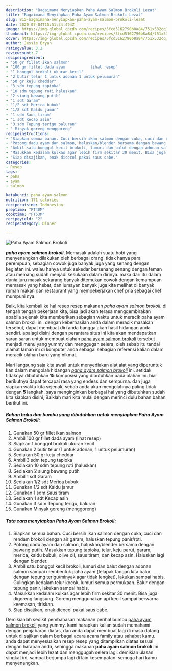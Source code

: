 ```yaml
---
description: "Bagaimana Menyiapkan Paha Ayam Salmon Brokoli Lezat"
title: "Bagaimana Menyiapkan Paha Ayam Salmon Brokoli Lezat"
slug: 815-bagaimana-menyiapkan-paha-ayam-salmon-brokoli-lezat
date: 2020-07-04T15:51:34.494Z
image: https://img-global.cpcdn.com/recipes/5fcd5162790b8a84/751x532cq70/paha-ayam-salmon-brokoli-foto-resep-utama.jpg
thumbnail: https://img-global.cpcdn.com/recipes/5fcd5162790b8a84/751x532cq70/paha-ayam-salmon-brokoli-foto-resep-utama.jpg
cover: https://img-global.cpcdn.com/recipes/5fcd5162790b8a84/751x532cq70/paha-ayam-salmon-brokoli-foto-resep-utama.jpg
author: Jessie Bryan
ratingvalue: 3.2
reviewcount: 7
recipeingredient:
- "50 gr fillet ikan salmon"
- "100 gr fillet dada ayam           lihat resep"
- "1 bonggol brokoli ukuran kecil"
- "2 butir telur 1 untuk adonan 1 untuk pelumuran"
- "50 gr keju cheddar"
- "3 sdm tepung tapioka"
- "10 sdm tepung roti haluskan"
- "2 siung bawang putih"
- "1 sdt Garam"
- "1/2 sdt Merica bubuk"
- "1/2 sdt Kaldu jamur"
- "1 sdm Saus tiram"
- "1 sdt Kecap asin"
- "3 sdm Tepung terigu baluran"
- " Minyak goreng menggoreng"
recipeinstructions:
- "Siapkan semua bahan. Cuci bersih ikan salmon dengan cuka, cuci dan rendam brokoli dengan air garam, haluskan tepung panir/roti."
- "Potong dadu ayam dan salmon, haluskan/blender bersama dengan bawang putih. Masukkan tepung tapioka, telur, keju parut, garam, merica, kaldu bubuk, olive oil, saus tiram, dan kecap asin. Haluskan lagi dengan blender."
- "Ambil satu bonggol kecil brokoli, lumuri dan balut dengan adonan salmon sampai membentuk paha ayam (telapak tangan kita balur dengan tepung terigu/minyak agar tidak lengket), lakukan sampai habis. Gulingkan kedalam telur kocok, lumuri semua permukaan. Balur dengan tepung panir, lakukan sampai habis."
- "Masukkan kedalam kulkas agar lebih firm sekitar 30 menit. Bisa juga digoreng langsung. Goreng menggunakan api kecil sampai berwarna keemasan, tiriskan."
- "Siap disajikan, enak dicocol pakai saus cabe."
categories:
- Resep
tags:
- paha
- ayam
- salmon

katakunci: paha ayam salmon 
nutrition: 171 calories
recipecuisine: Indonesian
preptime: "PT40M"
cooktime: "PT53M"
recipeyield: "2"
recipecategory: Dinner

---
```



![Paha Ayam Salmon Brokoli](https://img-global.cpcdn.com/recipes/5fcd5162790b8a84/751x532cq70/paha-ayam-salmon-brokoli-foto-resep-utama.jpg)

<b><i>paha ayam salmon brokoli</i></b>, Memasak adalah suatu hobi yang menyenangkan dilakukan oleh berbagai orang. tidak hanya para perempuan, sebagian cowok juga banyak juga yang senang dengan kegiatan ini. walau hanya untuk sekedar bersenang senang dengan teman atau memang sudah menjadi kesukaan dalam dirinya. maka dari itu dalam dunia juru masak sekarang banyak ditemukan cowok dengan kemampuan memasak yang hebat, dan lumayan banyak juga kita melihat di banyak rumah makan dan restaurant yang mempekerjakan chef pria sebagai chef mumpuni nya.

Baik, kita kembali ke hal resep resep makanan <i>paha ayam salmon brokoli</i>. di tengah tengah pekerjaan kita, bisa jadi akan terasa menggembirakan apabila sejenak kita memberikan sebagian waktu untuk meracik paha ayam salmon brokoli ini. dengan keberhasilan anda dalam meracik masakan tersebut, dapat membuat diri anda bangga akan hasil hidangan anda sendiri. apalagi disini dengan perantara situs ini kita akan mendapatkan saran saran untuk membuat olahan <u>paha ayam salmon brokoli</u> tersebut menjadi menu yang yummy dan menggugah selera, oleh sebab itu tandai alamat laman ini di komputer anda sebagai sebagian referensi kalian dalam meracik olahan baru yang nikmat.




Mari langsung saja kita awali untuk menyediakan alat alat yang diperuntuk kan dalam mengolah hidangan <u><i>paha ayam salmon brokoli</i></u> ini. setidak tidaknya dibutuhkan <b>15</b> komposisi yang dibutuhkan pada olahan ini. biar berikutnya dapat tercapai rasa yang endess dan sempurna. dan juga siapkan waktu kita sejenak, sebab anda akan mengolahnya paling tidak dengan <b>5</b> langkah. saya menginginkan berbagai hal yang dibutuhkan sudah kita siapkan disini, Baiklah mari kita mulai dengan merinci dulu bahan bahan berikut ini.

<!--inarticleads1-->

##### Bahan baku dan bumbu yang dibutuhkan untuk menyiapkan Paha Ayam Salmon Brokoli:

1. Gunakan 50 gr fillet ikan salmon
1. Ambil 100 gr fillet dada ayam           (lihat resep)
1. Siapkan 1 bonggol brokoli ukuran kecil
1. Gunakan 2 butir telur (1 untuk adonan, 1 untuk pelumuran)
1. Sediakan 50 gr keju cheddar
1. Ambil 3 sdm tepung tapioka
1. Sediakan 10 sdm tepung roti (haluskan)
1. Sediakan 2 siung bawang putih
1. Ambil 1 sdt Garam
1. Sediakan 1/2 sdt Merica bubuk
1. Gunakan 1/2 sdt Kaldu jamur
1. Gunakan 1 sdm Saus tiram
1. Sediakan 1 sdt Kecap asin
1. Gunakan 3 sdm Tepung terigu, baluran
1. Gunakan  Minyak goreng (menggoreng)




<!--inarticleads2-->

##### Tata cara menyiapkan Paha Ayam Salmon Brokoli:

1. Siapkan semua bahan. Cuci bersih ikan salmon dengan cuka, cuci dan rendam brokoli dengan air garam, haluskan tepung panir/roti.
1. Potong dadu ayam dan salmon, haluskan/blender bersama dengan bawang putih. Masukkan tepung tapioka, telur, keju parut, garam, merica, kaldu bubuk, olive oil, saus tiram, dan kecap asin. Haluskan lagi dengan blender.
1. Ambil satu bonggol kecil brokoli, lumuri dan balut dengan adonan salmon sampai membentuk paha ayam (telapak tangan kita balur dengan tepung terigu/minyak agar tidak lengket), lakukan sampai habis. Gulingkan kedalam telur kocok, lumuri semua permukaan. Balur dengan tepung panir, lakukan sampai habis.
1. Masukkan kedalam kulkas agar lebih firm sekitar 30 menit. Bisa juga digoreng langsung. Goreng menggunakan api kecil sampai berwarna keemasan, tiriskan.
1. Siap disajikan, enak dicocol pakai saus cabe.




Demikianlah sedikit pembahasan makanan perihal bumbu <u>paha ayam salmon brokoli</u> yang yummy. kami harapkan kalian sudah memahami dengan penjabaran diatas, dan anda dapat membuat lagi di masa datang untuk di sajikan dalam berbagai acara acara family atau sahabat kamu. anda dapat menyesuaikan resep resep yang ditampilkan diatas sesuai dengan harapan anda, sehingga makanan <b>paha ayam salmon brokoli</b> ini dapat menjadi lebih lezat dan menggugah selera lagi. demikian ulasan singkat ini, sampai berjumpa lagi di lain kesempatan. semoga hari kamu menyenangkan.
